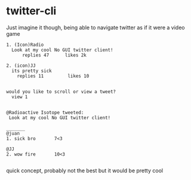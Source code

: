 # twitter-cli


Just imagine it though, being able to navigate twitter as if it were a video game

```
1. (Icon)Radio
  Look at my cool No GUI twitter client!
      replies 47      likes 2k

2. (icon)JJ
  its pretty sick
    replies 11         likes 10


would you like to scroll or view a tweet?
  view 1


@Radioactive Isotope tweeted:
 Look at my cool No GUI twitter client!

_______
@juan
1. sick bro       7<3

@JJ
2. wow fire       10<3


```

quick concept, probably not the best but it would be pretty cool
